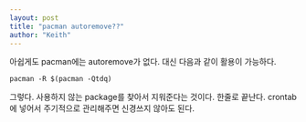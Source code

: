 ```yaml
---
layout: post
title: "pacman autoremove??"
author: "Keith"
---
```


아쉽게도 pacman에는 autoremove가 없다. 대신 다음과 같이 활용이 가능하다.

```
pacman -R $(pacman -Qtdq)
```

그렇다. 사용하지 않는 package를 찾아서 지워준다는 것이다. 한줄로 끝난다. crontab에 넣어서 주기적으로 관리해주면 신경쓰지 않아도 된다.

